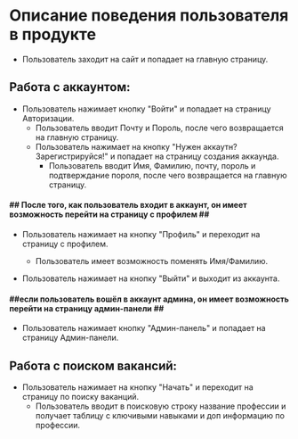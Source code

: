 # Описание поведения пользователя в продукте 


* Пользователь заходит на сайт и попадает на главную страницу.
## Работа с аккаунтом:
* Пользователь нажимает кнопку "Войти" и попадает на страницу Авторизации.
    + Пользователь вводит Почту и Пороль, после чего возвращается на главную страницу.
    + Пользователь нажимает на кнопку "Нужен аккаутн? Зарегистрируйся!" и попадает на страницу создания аккаунда.
        * Пользователь вводит Имя, Фамилию, почту, пороль и подтверждание пороля, после чего возвращается на главную страницу.
#### ## После того, как пользователь входит в аккаунт, он имеет возможность перейти на страницу с профилем ## ##
* Пользователь нажимает на кнопку "Профиль" и переходит на страницу с профилем.
    + Пользователь имеет возможность поменять Имя/Фамилию.

* Пользователь нажимает на кнопку "Выйти" и выходит из аккаунта.
#### ##если пользователь вошёл в аккаунт админа, он имеет возможность перейти на страницу админ-панели ## #
* Пользователь нажимает кнопку "Админ-панель" и попадает на страницу Админ-панели.
## Работа с поиском вакансий:
* Пользователь нажимает на кнопку "Начать" и переходит на страницу по поиску ваканций.
    + Пользователь вводит в поисковую строку название профессии и получает таблицу с ключивыми навыками и доп информацию по профессии.